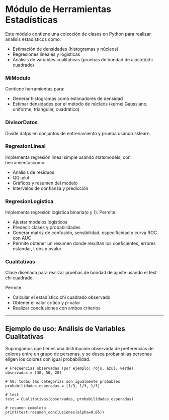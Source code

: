# Módulo de Herramientas Estadísticas

Este módulo contiene una colección de clases en Python para realizar análisis estadísticos como:

- Estimación de densidades (histogramas y núcleos)
- Regresiones lineales y logísticas
- Análisis de variables cualitativas (pruebas de bondad de ajuste)(chi cuadrado)

### MiModulo
Contiene herramientas para:

- Generar histogramas como estimadores de densidad
- Estimar densidades por el método de núcleos (kernel Gaussiano, uniforme, triangular, cuadrático)

### DivisorDatos
Divide datps en conjuntos de entrenamiento y prueba usando sklearn.

### RegresionLineal
Implementa regresión lineal simple usando statsmodels, con herramientascomo:

- Análisis de residuos
- QQ-plot
- Gráficos y resumen del modelo
- Intervalos de confianza y predicción

### RegresionLogistica
Implementa regresión logística binaria(o y 1). Permite:

- Ajustar modelos logísticos
- Predecir clases y probabilidades
- Generar matriz de confusión, sensibilidad, especificidad y curva ROC con AUC
- Permite obtener un resumen donde resultan los coeficientes, errores estandar, t obs y pvalor

### Cualitativas
Clase diseñada para realizar pruebas de bondad de ajuste usando el test chi cuadrado.

Permite:

- Calcular el estadístico chi cuadrado observado
- Obtener el valor crítico y p-valor
- Realizar conclusiones con ambos criterios

---

## Ejemplo de uso: Análisis de Variables Cualitativas

Supongamos que tienes una distribución observada de preferencias de colores entre un grupo de personas, y se desea probar si las personas eligen los colores con igual probabilidad.

```
# Frecuencias observadas (por ejemplo: rojo, azul, verde)
observadas = [30, 50, 20]

# h0: todas las categorías son igualmente probables
probabilidades_esperadas = [1/3, 1/3, 1/3]

# test
test = Cualitativas(observadas, probabilidades_esperadas)

# resumen completo
print(test.resumen_conclusiones(alpha=0.05))
